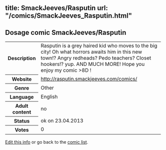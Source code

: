 title: SmackJeeves/Rasputin
url: "/comics/SmackJeeves_Rasputin.html"
---
Dosage comic SmackJeeves/Rasputin
-----------------------------------------

<p id="msg"></p>
<script type="text/javascript">
if (window.location.search === '?edit_info_mail=sent_ok') {
  var elem = document.getElementById("msg");
  elem.innerHTML = 'Edited information sucessfully sent.';
  elem.className = 'ok';
}
</script>
<table class="comicinfo">
<tr>
<th>Description</th><td>Rasputin is a grey haired kid who moves to the big city! Oh what horrors awaits him in this new town!? Angry redheads? Pedo teachers? Closet hookers!? yup. AND MUCH MORE! Hope you enjoy my comic &gt;8D !</td>
</tr>
<tr>
<th>Website</th><td><a href="http://rasputin.smackjeeves.com/comics/">http://rasputin.smackjeeves.com/comics/</a></td>
</tr>
<tr>
<th>Genre</th><td>Other</td>
</tr>
<tr>
<th>Language</th><td>English</td>
</tr>
<tr>
<th>Adult content</th><td>no</td>
</tr>
<tr>
<th>Status</th><td>ok on 23.04.2013</td>
</tr>
<tr>
<th>Votes</th><td>0</td>
</tr>
</table>

[Edit this info](SmackJeeves_Rasputin_edit.html) or go back to the [comic list](../comic-index.html).
